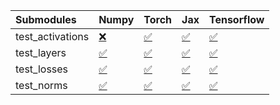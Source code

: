 | Submodules       | Numpy                                                                                                                           | Torch                                                                                                                           | Jax                                                                                                                             | Tensorflow                                                                                                                      |
|:-----------------|:--------------------------------------------------------------------------------------------------------------------------------|:--------------------------------------------------------------------------------------------------------------------------------|:--------------------------------------------------------------------------------------------------------------------------------|:--------------------------------------------------------------------------------------------------------------------------------|
| test_activations | <a href="https://github.com/unifyai/ivy/runs/8031864505?check_suite_focus=true" rel="noopener noreferrer" target="_blank">❌</a> | <a href="https://github.com/unifyai/ivy/runs/8031864924?check_suite_focus=true" rel="noopener noreferrer" target="_blank">✅</a> | <a href="https://github.com/unifyai/ivy/runs/8031865338?check_suite_focus=true" rel="noopener noreferrer" target="_blank">✅</a> | <a href="https://github.com/unifyai/ivy/runs/8031865678?check_suite_focus=true" rel="noopener noreferrer" target="_blank">✅</a> |
| test_layers      | <a href="https://github.com/unifyai/ivy/runs/8031864637?check_suite_focus=true" rel="noopener noreferrer" target="_blank">✅</a> | <a href="https://github.com/unifyai/ivy/runs/8031865048?check_suite_focus=true" rel="noopener noreferrer" target="_blank">✅</a> | <a href="https://github.com/unifyai/ivy/runs/8031865420?check_suite_focus=true" rel="noopener noreferrer" target="_blank">✅</a> | <a href="https://github.com/unifyai/ivy/runs/8031865766?check_suite_focus=true" rel="noopener noreferrer" target="_blank">✅</a> |
| test_losses      | <a href="https://github.com/unifyai/ivy/runs/8031864715?check_suite_focus=true" rel="noopener noreferrer" target="_blank">✅</a> | <a href="https://github.com/unifyai/ivy/runs/8031865140?check_suite_focus=true" rel="noopener noreferrer" target="_blank">✅</a> | <a href="https://github.com/unifyai/ivy/runs/8031865513?check_suite_focus=true" rel="noopener noreferrer" target="_blank">✅</a> | <a href="https://github.com/unifyai/ivy/runs/8031865878?check_suite_focus=true" rel="noopener noreferrer" target="_blank">✅</a> |
| test_norms       | <a href="https://github.com/unifyai/ivy/runs/8031864811?check_suite_focus=true" rel="noopener noreferrer" target="_blank">✅</a> | <a href="https://github.com/unifyai/ivy/runs/8031865239?check_suite_focus=true" rel="noopener noreferrer" target="_blank">✅</a> | <a href="https://github.com/unifyai/ivy/runs/8031865586?check_suite_focus=true" rel="noopener noreferrer" target="_blank">✅</a> | <a href="https://github.com/unifyai/ivy/runs/8031865982?check_suite_focus=true" rel="noopener noreferrer" target="_blank">✅</a> |